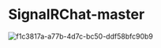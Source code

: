 # SignalRChat-master
![f1c3817a-a77b-4d7c-bc50-ddf58bfc90b9](https://github.com/Aleyna06/SignalRChat/assets/77541289/7d953c2a-bd96-4ea5-94e7-c42de8949578)
